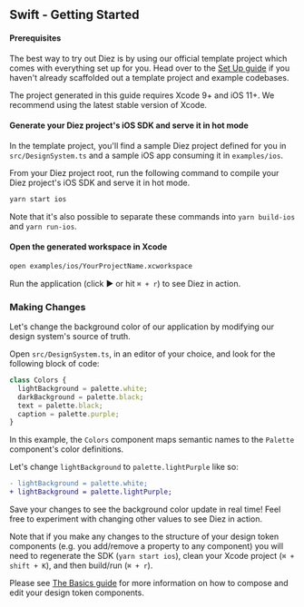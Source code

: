## Swift - Getting Started

#### Prerequisites

The best way to try out Diez is by using our official template project which comes with everything set up for you. Head over to the [Set Up guide](/getting-started#set-up) if you haven't already scaffolded out a template project and example codebases.

The project generated in this guide requires Xcode 9+ and iOS 11+. We recommend using the latest stable version of Xcode.

#### Generate your Diez project's iOS SDK and serve it in hot mode

In the template project, you'll find a sample Diez project defined for you in `src/DesignSystem.ts` and a sample iOS app consuming it in `examples/ios`.

From your Diez project root, run the following command to compile your Diez project's iOS SDK and serve it in hot mode.

```bash
yarn start ios
```
<div class="note">Note that it's also possible to separate these commands into <code class="inline">yarn build-ios</code> and <code class="inline">yarn run-ios</code>.</div>

#### Open the generated workspace in Xcode

```bash
open examples/ios/YourProjectName.xcworkspace
```

Run the application (click ► or hit `⌘ + r`) to see Diez in action.

### Making Changes

Let's change the background color of our application by modifying our design system's source of truth.

Open `src/DesignSystem.ts`, in an editor of your choice, and look for the following block of code:

```typescript
class Colors {
  lightBackground = palette.white;
  darkBackground = palette.black;
  text = palette.black;
  caption = palette.purple;
}
```

In this example, the `Colors` component maps semantic names to the `Palette` component's color definitions.

Let's change `lightBackground` to `palette.lightPurple` like so:

```Diff
- lightBackground = palette.white;
+ lightBackground = palette.lightPurple;
```

Save your changes to see the background color update in real time! Feel free to experiment with changing other values to see Diez in action.

Note that if you make any changes to the structure of your design token components (e.g. you add/remove a property to any component) you will need to regenerate the SDK (`yarn start ios`), clean your Xcode project (`⌘ + shift + K`), and then build/run (`⌘ + r`).

Please see [The Basics guide](/getting-started/the-basics) for more information on how to compose and edit your design token components.